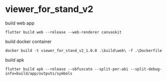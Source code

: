 # viewer_for_stand_v2



build web app

    flutter build web --release --web-renderer canvaskit  

build docker container

    docker build -t viewer_for_stand_v2_1.0.0 .\build\web\ -f .\Dockerfile

build apk
    
    flutter build apk --release --obfuscate --split-per-abi --split-debug-info=build/app/outputs/symbols
    

